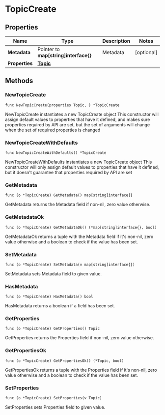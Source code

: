 # TopicCreate

## Properties

|Name | Type | Description | Notes|
|------------ | ------------- | ------------- | -------------|
|**Metadata** | Pointer to **map[string]interface{}** | Metadata | [optional] |
|**Properties** | [**Topic**](Topic.md) |  | |

## Methods

### NewTopicCreate

`func NewTopicCreate(properties Topic, ) *TopicCreate`

NewTopicCreate instantiates a new TopicCreate object
This constructor will assign default values to properties that have it defined,
and makes sure properties required by API are set, but the set of arguments
will change when the set of required properties is changed

### NewTopicCreateWithDefaults

`func NewTopicCreateWithDefaults() *TopicCreate`

NewTopicCreateWithDefaults instantiates a new TopicCreate object
This constructor will only assign default values to properties that have it defined,
but it doesn't guarantee that properties required by API are set

### GetMetadata

`func (o *TopicCreate) GetMetadata() map[string]interface{}`

GetMetadata returns the Metadata field if non-nil, zero value otherwise.

### GetMetadataOk

`func (o *TopicCreate) GetMetadataOk() (*map[string]interface{}, bool)`

GetMetadataOk returns a tuple with the Metadata field if it's non-nil, zero value otherwise
and a boolean to check if the value has been set.

### SetMetadata

`func (o *TopicCreate) SetMetadata(v map[string]interface{})`

SetMetadata sets Metadata field to given value.

### HasMetadata

`func (o *TopicCreate) HasMetadata() bool`

HasMetadata returns a boolean if a field has been set.

### GetProperties

`func (o *TopicCreate) GetProperties() Topic`

GetProperties returns the Properties field if non-nil, zero value otherwise.

### GetPropertiesOk

`func (o *TopicCreate) GetPropertiesOk() (*Topic, bool)`

GetPropertiesOk returns a tuple with the Properties field if it's non-nil, zero value otherwise
and a boolean to check if the value has been set.

### SetProperties

`func (o *TopicCreate) SetProperties(v Topic)`

SetProperties sets Properties field to given value.



